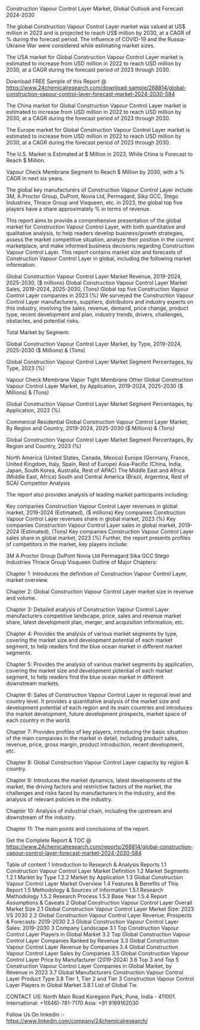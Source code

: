 Construction Vapour Control Layer Market, Global Outlook and Forecast 2024-2030

The global Construction Vapour Control Layer market was valued at US$ million in 2023 and is projected to reach US$ million by 2030, at a CAGR of % during the forecast period. The influence of COVID-19 and the Russia-Ukraine War were considered while estimating market sizes.

The USA market for Global Construction Vapour Control Layer market is estimated to increase from USD million in 2022 to reach USD million by 2030, at a CAGR during the forecast period of 2023 through 2030.

Download FREE Sample of this Report @ https://www.24chemicalresearch.com/download-sample/268814/global-construction-vapour-control-layer-forecast-market-2024-2030-584

The China market for Global Construction Vapour Control Layer market is estimated to increase from USD million in 2022 to reach USD million by 2030, at a CAGR during the forecast period of 2023 through 2030.

The Europe market for Global Construction Vapour Control Layer market is estimated to increase from USD million in 2022 to reach USD million by 2030, at a CAGR during the forecast period of 2023 through 2030.

The U.S. Market is Estimated at $ Million in 2023, While China is Forecast to Reach $ Million.

Vapour Check Membrane Segment to Reach $ Million by 2030, with a % CAGR in next six years.

The global key manufacturers of Construction Vapour Control Layer include 3M, A.Proctor Group, DuPont, Novia Ltd, Permagard, Sika GCC, Stego Industries, Thrace Group and Visqueen, etc. in 2023, the global top five players have a share approximately % in terms of revenue.

This report aims to provide a comprehensive presentation of the global market for Construction Vapour Control Layer, with both quantitative and qualitative analysis, to help readers develop business/growth strategies, assess the market competitive situation, analyze their position in the current marketplace, and make informed business decisions regarding Construction Vapour Control Layer. This report contains market size and forecasts of Construction Vapour Control Layer in global, including the following market information:

Global Construction Vapour Control Layer Market Revenue, 2019-2024, 2025-2030, ($ millions)
Global Construction Vapour Control Layer Market Sales, 2019-2024, 2025-2030, (Tons)
Global top five Construction Vapour Control Layer companies in 2023 (%)
We surveyed the Construction Vapour Control Layer manufacturers, suppliers, distributors and industry experts on this industry, involving the sales, revenue, demand, price change, product type, recent development and plan, industry trends, drivers, challenges, obstacles, and potential risks.

Total Market by Segment:

Global Construction Vapour Control Layer Market, by Type, 2019-2024, 2025-2030 ($ Millions) & (Tons)

Global Construction Vapour Control Layer Market Segment Percentages, by Type, 2023 (%)

Vapour Check Membrane
Vapor Tight Membrane
Other
Global Construction Vapour Control Layer Market, by Application, 2019-2024, 2025-2030 ($ Millions) & (Tons)

Global Construction Vapour Control Layer Market Segment Percentages, by Application, 2023 (%)

Commercial
Residential
Global Construction Vapour Control Layer Market, By Region and Country, 2019-2024, 2025-2030 ($ Millions) & (Tons)

Global Construction Vapour Control Layer Market Segment Percentages, By Region and Country, 2023 (%)

North America (United States, Canada, Mexico)
Europe (Germany, France, United Kingdom, Italy, Spain, Rest of Europe)
Asia-Pacific (China, India, Japan, South Korea, Australia, Rest of APAC)
The Middle East and Africa (Middle East, Africa)
South and Central America (Brazil, Argentina, Rest of SCA)
Competitor Analysis

The report also provides analysis of leading market participants including:

Key companies Construction Vapour Control Layer revenues in global market, 2019-2024 (Estimated), ($ millions)
Key companies Construction Vapour Control Layer revenues share in global market, 2023 (%)
Key companies Construction Vapour Control Layer sales in global market, 2019-2024 (Estimated), (Tons)
Key companies Construction Vapour Control Layer sales share in global market, 2023 (%)
Further, the report presents profiles of competitors in the market, key players include:

3M
A.Proctor Group
DuPont
Novia Ltd
Permagard
Sika GCC
Stego Industries
Thrace Group
Visqueen
Outline of Major Chapters:

Chapter 1: Introduces the definition of Construction Vapour Control Layer, market overview.

Chapter 2: Global Construction Vapour Control Layer market size in revenue and volume.

Chapter 3: Detailed analysis of Construction Vapour Control Layer manufacturers competitive landscape, price, sales and revenue market share, latest development plan, merger, and acquisition information, etc.

Chapter 4: Provides the analysis of various market segments by type, covering the market size and development potential of each market segment, to help readers find the blue ocean market in different market segments.

Chapter 5: Provides the analysis of various market segments by application, covering the market size and development potential of each market segment, to help readers find the blue ocean market in different downstream markets.

Chapter 6: Sales of Construction Vapour Control Layer in regional level and country level. It provides a quantitative analysis of the market size and development potential of each region and its main countries and introduces the market development, future development prospects, market space of each country in the world.

Chapter 7: Provides profiles of key players, introducing the basic situation of the main companies in the market in detail, including product sales, revenue, price, gross margin, product introduction, recent development, etc.

Chapter 8: Global Construction Vapour Control Layer capacity by region & country.

Chapter 9: Introduces the market dynamics, latest developments of the market, the driving factors and restrictive factors of the market, the challenges and risks faced by manufacturers in the industry, and the analysis of relevant policies in the industry.

Chapter 10: Analysis of industrial chain, including the upstream and downstream of the industry.

Chapter 11: The main points and conclusions of the report.

Get the Complete Report & TOC @ https://www.24chemicalresearch.com/reports/268814/global-construction-vapour-control-layer-forecast-market-2024-2030-584

Table of content
1 Introduction to Research & Analysis Reports
1.1 Construction Vapour Control Layer Market Definition
1.2 Market Segments
1.2.1 Market by Type
1.2.2 Market by Application
1.3 Global Construction Vapour Control Layer Market Overview
1.4 Features & Benefits of This Report
1.5 Methodology & Sources of Information
1.5.1 Research Methodology
1.5.2 Research Process
1.5.3 Base Year
1.5.4 Report Assumptions & Caveats
2 Global Construction Vapour Control Layer Overall Market Size
2.1 Global Construction Vapour Control Layer Market Size: 2023 VS 2030
2.2 Global Construction Vapour Control Layer Revenue, Prospects & Forecasts: 2019-2030
2.3 Global Construction Vapour Control Layer Sales: 2019-2030
3 Company Landscape
3.1 Top Construction Vapour Control Layer Players in Global Market
3.2 Top Global Construction Vapour Control Layer Companies Ranked by Revenue
3.3 Global Construction Vapour Control Layer Revenue by Companies
3.4 Global Construction Vapour Control Layer Sales by Companies
3.5 Global Construction Vapour Control Layer Price by Manufacturer (2019-2024)
3.6 Top 3 and Top 5 Construction Vapour Control Layer Companies in Global Market, by Revenue in 2023
3.7 Global Manufacturers Construction Vapour Control Layer Product Type
3.8 Tier 1, Tier 2 and Tier 3 Construction Vapour Control Layer Players in Global Market
3.8.1 List of Global Tie

CONTACT US:
North Main Road Koregaon Park, Pune, India - 411001.
International: +1(646)-781-7170
Asia: +91 9169162030

Follow Us On linkedin :- https://www.linkedin.com/company/24chemicalresearch/
